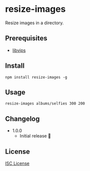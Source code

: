 # resize-images

Resize images in a directory.

## Prerequisites

* [libvips](https://github.com/jcupitt/libvips)

## Install

    npm install resize-images -g

## Usage

    resize-images albums/selfies 300 200

## Changelog

* 1.0.0 
    * Initial release :tada:

## License

[ISC License](http://opensource.org/licenses/ISC)
